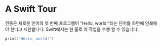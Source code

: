 # A Swift Tour

전통은 새로운 언어의 첫 번째 프로그램이 "Hello, world!"라는 단어를 화면에 인쇄해야 한다고 제안합니다. Swift에서는 한 줄로 이 작업을 수행 할 수 있습니다.

```swift
print("Hello, world!")
```
